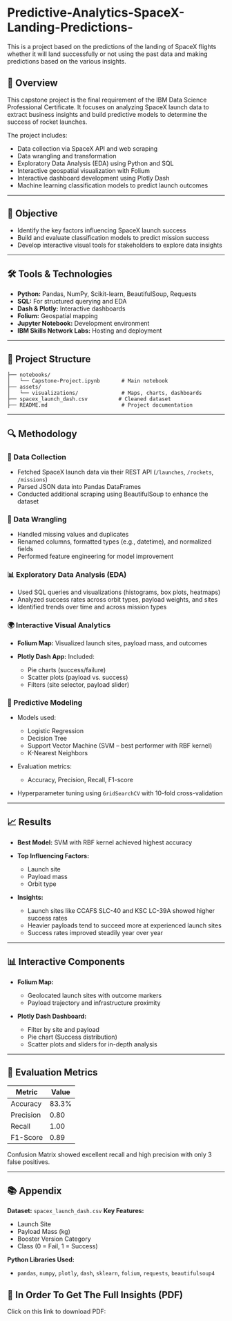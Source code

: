 # Predictive-Analytics-SpaceX-Landing-Predictions-
This is a project based on the predictions of the landing of SpaceX flights whether it will land successfully or not using the past data and making predictions based on the various insights.

## 📌 Overview

This capstone project is the final requirement of the IBM Data Science Professional Certificate. It focuses on analyzing SpaceX launch data to extract business insights and build predictive models to determine the success of rocket launches.

The project includes:

* Data collection via SpaceX API and web scraping
* Data wrangling and transformation
* Exploratory Data Analysis (EDA) using Python and SQL
* Interactive geospatial visualization with Folium
* Interactive dashboard development using Plotly Dash
* Machine learning classification models to predict launch outcomes

---

## 🎯 Objective

* Identify the key factors influencing SpaceX launch success
* Build and evaluate classification models to predict mission success
* Develop interactive visual tools for stakeholders to explore data insights

---

## 🛠️ Tools & Technologies

* **Python:** Pandas, NumPy, Scikit-learn, BeautifulSoup, Requests
* **SQL:** For structured querying and EDA
* **Dash & Plotly:** Interactive dashboards
* **Folium:** Geospatial mapping
* **Jupyter Notebook:** Development environment
* **IBM Skills Network Labs:** Hosting and deployment

---

## 📂 Project Structure

```
├── notebooks/
│   └── Capstone-Project.ipynb       # Main notebook
├── assets/
│   └── visualizations/              # Maps, charts, dashboards
├── spacex_launch_dash.csv          # Cleaned dataset
├── README.md                        # Project documentation
```

---

## 🔍 Methodology

### 🧾 Data Collection

* Fetched SpaceX launch data via their REST API (`/launches`, `/rockets`, `/missions`)
* Parsed JSON data into Pandas DataFrames
* Conducted additional scraping using BeautifulSoup to enhance the dataset

### 🧹 Data Wrangling

* Handled missing values and duplicates
* Renamed columns, formatted types (e.g., datetime), and normalized fields
* Performed feature engineering for model improvement

### 📊 Exploratory Data Analysis (EDA)

* Used SQL queries and visualizations (histograms, box plots, heatmaps)
* Analyzed success rates across orbit types, payload weights, and sites
* Identified trends over time and across mission types

### 🌍 Interactive Visual Analytics

* **Folium Map:** Visualized launch sites, payload mass, and outcomes
* **Plotly Dash App:** Included:

  * Pie charts (success/failure)
  * Scatter plots (payload vs. success)
  * Filters (site selector, payload slider)

### 🤖 Predictive Modeling

* Models used:

  * Logistic Regression
  * Decision Tree
  * Support Vector Machine (SVM – best performer with RBF kernel)
  * K-Nearest Neighbors
* Evaluation metrics:

  * Accuracy, Precision, Recall, F1-score
* Hyperparameter tuning using `GridSearchCV` with 10-fold cross-validation

---

## 📈 Results

* **Best Model:** SVM with RBF kernel achieved highest accuracy
* **Top Influencing Factors:**

  * Launch site
  * Payload mass
  * Orbit type
* **Insights:**

  * Launch sites like CCAFS SLC-40 and KSC LC-39A showed higher success rates
  * Heavier payloads tend to succeed more at experienced launch sites
  * Success rates improved steadily year over year

---

## 📊 Interactive Components

* **Folium Map:**

  * Geolocated launch sites with outcome markers
  * Payload trajectory and infrastructure proximity
* **Plotly Dash Dashboard:**

  * Filter by site and payload
  * Pie chart (Success distribution)
  * Scatter plots and sliders for in-depth analysis

---

## 🧪 Evaluation Metrics

| Metric    | Value |
| --------- | ----- |
| Accuracy  | 83.3% |
| Precision | 0.80  |
| Recall    | 1.00  |
| F1-Score  | 0.89  |

Confusion Matrix showed excellent recall and high precision with only 3 false positives.

---

## 📚 Appendix

**Dataset:** `spacex_launch_dash.csv`
**Key Features:**

* Launch Site
* Payload Mass (kg)
* Booster Version Category
* Class (0 = Fail, 1 = Success)

**Python Libraries Used:**

* `pandas`, `numpy`, `plotly`, `dash`, `sklearn`, `folium`, `requests`, `beautifulsoup4`

## 📄 In Order To Get The Full Insights (PDF)
Click on this link to download PDF: 
